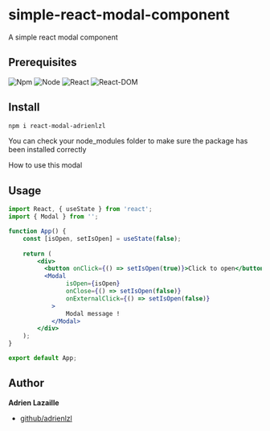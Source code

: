 # simple-react-modal-component
A simple react modal component

## Prerequisites

![Npm](https://img.shields.io/badge/Npm-v10.2.1-blue)
![Node](https://img.shields.io/badge/Node-v21.1.0-blue)
![React](https://img.shields.io/badge/React-v18.2.0-blue)
![React-DOM](https://img.shields.io/badge/React--DOM-v18.2.0-blue)

## Install


```bash
npm i react-modal-adrienlzl
```
You can check your node_modules folder to make sure the package has been installed correctly

How to use this modal

## Usage


```jsx
import React, { useState } from 'react';
import { Modal } from '';

function App() {
    const [isOpen, setIsOpen] = useState(false);
    
    return (
        <div>
          <button onClick={() => setIsOpen(true)}>Click to open</button>
          <Modal
                isOpen={isOpen}
                onClose={() => setIsOpen(false)}
                onExternalClick={() => setIsOpen(false)}
            >
                Modal message !
            </Modal>
        </div>
    );
}

export default App;
```
## Author

**Adrien Lazaille**

+ [github/adrienlzl](https://github.com/adrienlzl?tab=repositories)

